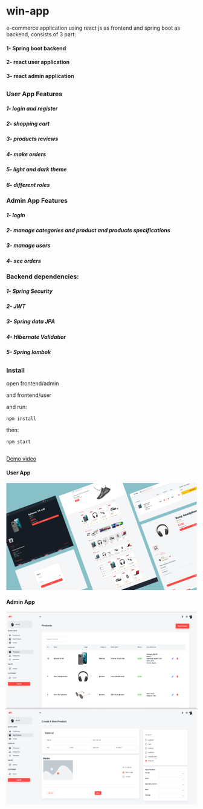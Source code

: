 # win-app
e-commerce application using react js as frontend and spring boot as backend, consists of 3 part:

#### 1- Spring boot backend 
#### 2- react user application
#### 3- react admin application
##

### User App Features
##### 1- login and register
##### 2- shopping cart
##### 3- products reviews
##### 4- make orders
##### 5- light and dark theme
##### 6- different roles

### Admin App Features
##### 1- login
##### 2- manage categories and product and products specifications
##### 3- manage users
##### 4- see orders

### Backend dependencies:
##### 1- Spring Security
##### 2- JWT
##### 3- Spring data JPA
##### 4- Hibernate Validatior
##### 5- Spring lombok

##
### Install
open frontend/admin


and frontend/user

and run:

```
npm install
```
then:
```
npm start
```

##
[Demo video](google.com)

#### User App
<img src="https://github.com/mohamedTalaat256/win-app/blob/main/win-app-user.png">


#### Admin App
<img src="https://github.com/mohamedTalaat256/win-app/blob/main/react admin.png">